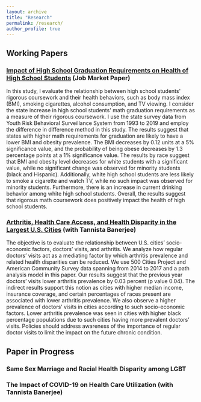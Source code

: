 ```yaml
---
layout: archive
title: "Research"
permalink: /research/
author_profile: true
---
```


## Working Papers

### [Impact of High School Graduation Requirements on Health of High School Students](https://github.com/kanekarsanket/kanekarsanket.github.io/raw/master/files/Impact_of_High_School_Graduation_Requirements_on_the_Health_of_High_School_Students.pdf) (Job Market Paper)

In this study, I evaluate the relationship between high school students' rigorous coursework and their health behaviors, such as body mass index (BMI), smoking cigarettes, alcohol consumption, and TV viewing. I consider the state increase in high school students' math graduation requirements as a measure of their rigorous coursework. I use the state survey data from Youth Risk Behavioral Surveillance System from 1993 to 2019 and employ the difference in difference method in this study. The results suggest that states with higher math requirements for graduation are likely to have a lower BMI and obesity prevalence. The BMI decreases by 0.12 units at a 5% significance value, and the probability of being obese decreases by 1.3 percentage points at a 1% significance value. The results by race suggest that BMI and obesity level decreases for white students with a significant value, while no significant change was observed for minority students (black and Hispanic). Additionally, white high school students are less likely to smoke a cigarette and watch TV, while no such impact was observed for minority students. Furthermore, there is an increase in current drinking behavior among white high school students. Overall, the results suggest that rigorous math coursework does positively impact the health of high school students.

### [Arthritis, Health Care Access, and Health Disparity in the Largest U.S. Cities](https://github.com/kanekarsanket/kanekarsanket.github.io/raw/master/files/ManuscriptHealthAndPlace.pdf) (with Tannista Banerjee)

The objective is to evaluate the relationship between U.S. cities’ socio-economic factors, doctors’ visits, and arthritis. We analyze how regular doctors’ visits act as a mediating factor by which arthritis prevalence and related health disparities can be reduced. We use 500 Cities Project and American Community Survey data spanning from 2014 to 2017 and a path analysis model in this paper. Our results suggest that the previous year doctors’ visits lower arthritis prevalence by 0.03 percent (p value 0.04). The indirect results support this notion as cities with higher median income, insurance coverage, and certain percentages of races present are associated with lower arthritis prevalence. We also observe a higher prevalence of doctors’ visits in cities according to such socio-economic factors. Lower arthritis prevalence was seen in cities with higher black percentage populations due to such cities having more prevalent doctors’ visits. Policies should address awareness of the importance of regular doctor visits to limit the impact on the future chronic condition.

## Paper in Progress

### Same Sex Marriage and Racial Health Disparity among LGBT
### The Impact of COVID-19 on Health Care Utilization (with Tannista Banerjee)